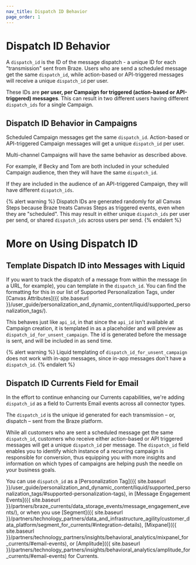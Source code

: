 ```yaml
---
nav_title: Dispatch ID Behavior
page_order: 1
---
```


# Dispatch ID Behavior

A `dispatch_id` is the ID of the message dispatch - a unique ID for each "transmission" sent from Braze. Users who are send a scheduled message get the same `dispatch_id`, while action-based or API-triggered messages will receive a unique `dispatch_id` per user.

These IDs are __per user, per Campaign for triggered (action-based or API-triggered) messages__. This can result in two different users having different `dispatch_ids` for a single Campaign.

## Dispatch ID Behavior in Campaigns

Scheduled Campaign messages get the same `dispatch_id`. Action-based or API-triggered Campaign messages will get a unique `dispatch_id` per user.

Multi-channel Campaigns will have the same behavior as described above.

For example, if Becky and Tom are both included in your scheduled Campaign audience, then they will have the same `dispatch_id`.

If they are included in the audience of an API-triggered Campaign, they will have different `dispatch_ids`.

{% alert warning %}
Dispatch IDs are generated randomly for all Canvas Steps because Braze treats Canvas Steps as triggered events, even when they are "scheduled". This may result in either unique `dispatch_ids` per user per send, or shared `dispatch_ids` across users per send.
{% endalert %}

# More on Using Dispatch ID

## Template Dispatch ID into Messages with Liquid

If you want to track the dispatch of a message from within the message (in a URL, for example), you can template in the `dispatch_id`. You can find the formatting for this in our list of Supported Personalization Tags, under [Canvas Attributes]({{ site.baseurl }}/user_guide/personalization_and_dynamic_content/liquid/supported_personalization_tags/).

This behaves just like `api_id`, in that since the `api_id` isn't available at Campaign creation, it is templated in as a placeholder and will preview as `dispatch_id_for_unsent_campaign`. The id is generated before the message is sent, and will be included in as send time.

{% alert warning %}
Liquid templating of `dispatch_id_for_unsent_campaign` does not work with in-app messages, since in-app messages don't have a `dispatch_id`.
{% endalert %}

## Dispatch ID Currents Field for Email

In the effort to continue enhancing our Currents capabilities, we're adding `dispatch_id` as a field to Currents Email events across all connector types.

The `dispatch_id` is the unique id generated for each transmission – or, dispatch – sent from the Braze platform.

While all customers who are sent a scheduled message get the same `dispatch_id`, customers who receive either action-based or API triggered messages will get a unique `dispatch_id` per message. The `dispatch_id` field enables you to identify which instance of a recurring campaign is responsible for conversion, thus equipping you with more insights and information on which types of campaigns are helping push the needle on your business goals.

You can use `dispatch_id` as a [Personalization Tag]({{ site.baseurl }}/user_guide/personalization_and_dynamic_content/liquid/supported_personalization_tags/#supported-personalization-tags), in [Message Engagement Events]({{ site.baseurl }}/partners/braze_currents/data_storage_events/message_engagement_events/), or when you use [Segment]({{ site.baseurl }}/partners/technology_partners/data_and_infrastructure_agility/customer_data_platform/segment_for_currents/#integration-details), [Mixpanel]({{ site.baseurl }}/partners/technology_partners/insights/behavioral_analytics/mixpanel_for_currents/#email-events), or [Amplitude]({{ site.baseurl }}/partners/technology_partners/insights/behavioral_analytics/amplitude_for_currents/#email-events) for Currents.
